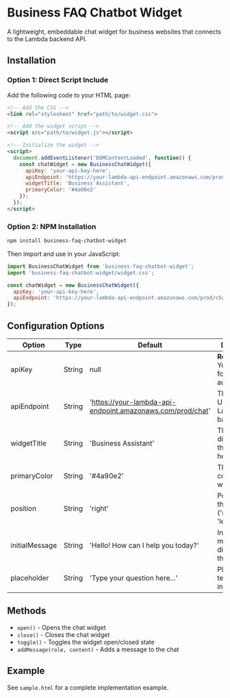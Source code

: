 # Business FAQ Chatbot Widget

A lightweight, embeddable chat widget for business websites that connects to the Lambda backend API.

## Installation

### Option 1: Direct Script Include

Add the following code to your HTML page:

```html
<!-- Add the CSS -->
<link rel="stylesheet" href="path/to/widget.css">

<!-- Add the widget script -->
<script src="path/to/widget.js"></script>

<!-- Initialize the widget -->
<script>
  document.addEventListener('DOMContentLoaded', function() {
    const chatWidget = new BusinessChatWidget({
      apiKey: 'your-api-key-here',
      apiEndpoint: 'https://your-lambda-api-endpoint.amazonaws.com/prod/chat',
      widgetTitle: 'Business Assistant',
      primaryColor: '#4a90e2'
    });
  });
</script>
```

### Option 2: NPM Installation

```bash
npm install business-faq-chatbot-widget
```

Then import and use in your JavaScript:

```javascript
import BusinessChatWidget from 'business-faq-chatbot-widget';
import 'business-faq-chatbot-widget/widget.css';

const chatWidget = new BusinessChatWidget({
  apiKey: 'your-api-key-here',
  apiEndpoint: 'https://your-lambda-api-endpoint.amazonaws.com/prod/chat'
});
```

## Configuration Options

| Option | Type | Default | Description |
|--------|------|---------|-------------|
| apiKey | String | null | **Required**. Your API key for authentication |
| apiEndpoint | String | 'https://your-lambda-api-endpoint.amazonaws.com/prod/chat' | The endpoint URL for the Lambda backend |
| widgetTitle | String | 'Business Assistant' | The title displayed in the widget header |
| primaryColor | String | '#4a90e2' | The primary color for the widget theme |
| position | String | 'right' | Position of the widget ('right' or 'left') |
| initialMessage | String | 'Hello! How can I help you today?' | Initial message displayed in the chat |
| placeholder | String | 'Type your question here...' | Placeholder text for the input field |

## Methods

- `open()` - Opens the chat widget
- `close()` - Closes the chat widget
- `toggle()` - Toggles the widget open/closed state
- `addMessage(role, content)` - Adds a message to the chat

## Example

See `sample.html` for a complete implementation example.